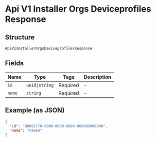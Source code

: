 
# Api V1 Installer Orgs Deviceprofiles Response

## Structure

`ApiV1InstallerOrgsDeviceprofilesResponse`

## Fields

| Name | Type | Tags | Description |
|  --- | --- | --- | --- |
| `id` | `uuid\|string` | Required | - |
| `name` | `string` | Required | - |

## Example (as JSON)

```json
{
  "id": "00001770-0000-0000-0000-000000000000",
  "name": "name0"
}
```

